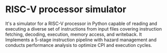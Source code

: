 # RISC-V processor simulator
It's a simulator for a RISC-V processor in Python
capable of reading and executing a diverse set of instructions from input files
covering instruction fetching, decoding, execution, memory access, and writeback.
It Implements a 5-stage instruction pipeline with hazard management and conducts performance analysis to optimize CPI and execution cycles.
